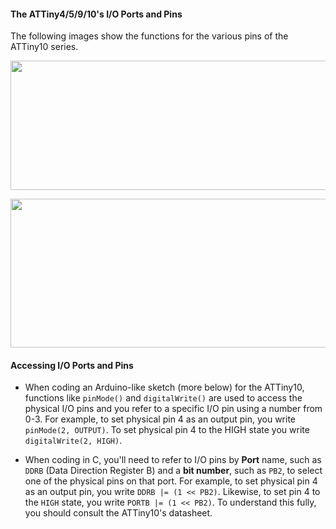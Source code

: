 #### The ATTiny4/5/9/10's I/O Ports and Pins

The following images show the functions for the various pins of the ATTiny10 series.

<p align="center"><img src="images/tiny4-9pins.jpg" width="587" height="207"></p>

<p align="center"><img src="images/tiny5-10pins.jpg" width="655" height="238"></p>

#### Accessing I/O Ports and Pins

* When coding an Arduino-like sketch (more below) for the ATTiny10, functions like `pinMode()` and `digitalWrite()` are used to access the physical I/O pins and you refer to a specific I/O pin using a number from 0-3.  For example, to set physical pin 4 as an output pin, you write `pinMode(2, OUTPUT)`. To set physical pin 4 to the HIGH state you write `digitalWrite(2, HIGH)`.

* When coding in C, you'll need to refer to I/O pins by **Port** name, such as `DDRB` (Data Direction Register B) and a **bit number**, such as `PB2`, to select one of the physical pins on that port.  For example, to set physical pin 4 as an output pin, you write `DDRB |= (1 << PB2)`.  Likewise, to set pin 4 to the `HIGH` state, you write `PORTB |= (1 << PB2)`.  To understand this fully, you should consult the ATTiny10's datasheet.
